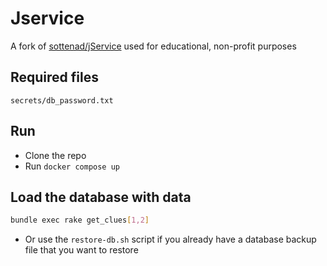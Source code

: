 # Jservice

A fork of [sottenad/jService](https://github.com/sottenad/jService) used for educational, non-profit purposes

## Required files
```
secrets/db_password.txt
```

## Run
- Clone the repo
- Run `docker compose up`

## Load the database with data
```sh
bundle exec rake get_clues[1,2]
```
- Or use the `restore-db.sh` script if you already have a database backup file that you want to restore
